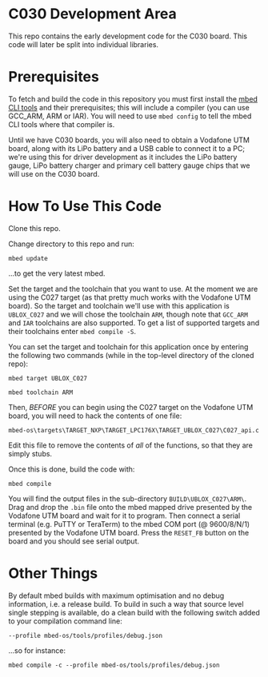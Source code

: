 # C030 Development Area

This repo contains the early development code for the C030 board.  This code will later be split into individual libraries.

# Prerequisites

To fetch and build the code in this repository you must first install the [mbed CLI tools](https://github.com/ARMmbed/mbed-cli#installation) and their prerequisites; this will include a compiler (you can use GCC_ARM, ARM or IAR).  You will need to use `mbed config` to tell the mbed CLI tools where that compiler is.

Until we have C030 boards, you will also need to obtain a Vodafone UTM board, along with its LiPo battery and a USB cable to connect it to a PC; we're using this for driver development as it includes the LiPo battery gauge, LiPo battery charger and primary cell battery gauge chips that we will use on the C030 board.

# How To Use This Code

Clone this repo.

Change directory to this repo and run:

`mbed update`

...to get the very latest mbed.

Set the target and the toolchain that you want to use.  At the moment we are using the C027 target (as that pretty much works with the Vodafone UTM board). So the target and toolchain we'll use with this application is `UBLOX_C027` and we will chose the toolchain `ARM`, though note that `GCC_ARM` and `IAR` toolchains are also supported.  To get a list of supported targets and their toolchains enter `mbed compile -S`.

You can set the target and toolchain for this application once by entering the following two commands (while in the top-level directory of the cloned repo):

`mbed target UBLOX_C027`

`mbed toolchain ARM`

Then, *BEFORE* you can begin using the C027 target on the Vodafone UTM board, you will need to hack the contents of one file:

`mbed-os\targets\TARGET_NXP\TARGET_LPC176X\TARGET_UBLOX_C027\C027_api.c`

Edit this file to remove the contents of *all* of the functions, so that they are simply stubs.

Once this is done, build the code with:

`mbed compile`

You will find the output files in the sub-directory `BUILD\UBLOX_C027\ARM\`.  Drag and drop the `.bin` file onto the mbed mapped drive presented by the Vodafone UTM board and wait for it to program.  Then connect a serial terminal (e.g. PuTTY or TeraTerm) to the mbed COM port (@ 9600/8/N/1) presented by the Vodafone UTM board.  Press the `RESET_FB` button on the board and you should see serial output.

# Other Things

By default mbed builds with maximum optimisation and no debug information, i.e. a release build.  To build in such a way that source level single stepping is available, do a clean build with the following switch added to your compilation command line:

`--profile mbed-os/tools/profiles/debug.json`

...so for instance:

`mbed compile -c --profile mbed-os/tools/profiles/debug.json`